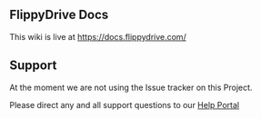 ## FlippyDrive Docs

This wiki is live at https://docs.flippydrive.com/

## Support

At the moment we are not using the Issue tracker on this Project.

Please direct any and all support questions to our [Help Portal](https://help.teamoffbroadway.com/)
